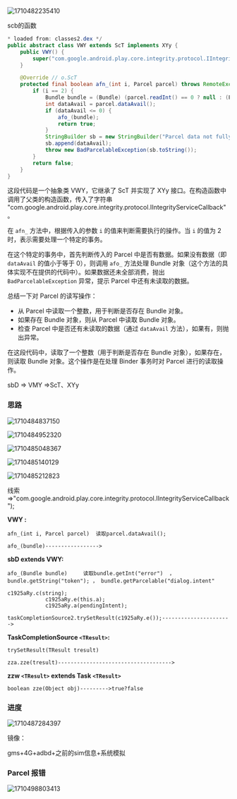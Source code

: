 ![1710482235410](image/23-3-15/1710482235410.png)

scb的函数

```java
* loaded from: classes2.dex */
public abstract class VWY extends ScT implements XYy {
    public VWY() {
        super("com.google.android.play.core.integrity.protocol.IIntegrityServiceCallback");
    }

    @Override // o.ScT
    protected final boolean afn_(int i, Parcel parcel) throws RemoteException {
        if (i == 2) {
            Bundle bundle = (Bundle) (parcel.readInt() == 0 ? null : (Parcelable) Bundle.CREATOR.createFromParcel(parcel));
            int dataAvail = parcel.dataAvail();
            if (dataAvail <= 0) {
                afo_(bundle);
                return true;
            }
            StringBuilder sb = new StringBuilder("Parcel data not fully consumed, unread size: ");
            sb.append(dataAvail);
            throw new BadParcelableException(sb.toString());
        }
        return false;
    }
}
```

这段代码是一个抽象类 VWY，它继承了 ScT 并实现了 XYy 接口。在构造函数中调用了父类的构造函数，传入了字符串 "com.google.android.play.core.integrity.protocol.IIntegrityServiceCallback"。

在 `afn_` 方法中，根据传入的参数 `i` 的值来判断需要执行的操作。当 `i` 的值为 2 时，表示需要处理一个特定的事务。

在这个特定的事务中，首先判断传入的 Parcel 中是否有数据。如果没有数据（即 `dataAvail` 的值小于等于 0），则调用 `afo_` 方法处理 Bundle 对象（这个方法的具体实现不在提供的代码中）。如果数据还未全部消费，抛出 `BadParcelableException` 异常，提示 Parcel 中还有未读取的数据。

总结一下对 Parcel 的读写操作：

- 从 Parcel 中读取一个整数，用于判断是否存在 Bundle 对象。
- 如果存在 Bundle 对象，则从 Parcel 中读取 Bundle 对象。
- 检查 Parcel 中是否还有未读取的数据（通过 `dataAvail` 方法），如果有，则抛出异常。

在这段代码中，读取了一个整数（用于判断是否存在 Bundle 对象），如果存在，则读取 Bundle 对象。这个操作是在处理 Binder 事务时对 Parcel 进行的读取操作。

sbD => VMY =>ScT、XYy

### 思路

![1710484837150](image/23-3-15/1710484837150.png)

![1710484952320](image/23-3-15/1710484952320.png)

![1710485048367](image/23-3-15/1710485048367.png)

![1710485140129](image/23-3-15/1710485140129.png)

![1710485212823](image/23-3-15/1710485212823.png)

线索=>"com.google.android.play.core.integrity.protocol.IIntegrityServiceCallback");

**VWY :**

    afn_(int i, Parcel parcel) 	读取parcel.dataAvail();

    afo_(bundle)----------------->

**sbD extends VWY:**

    afo_(Bundle bundle)		读取bundle.getInt("error")  ，bundle.getString("token"); ， bundle.getParcelable("dialog.intent"

    c1925aRy.c(string);
        		c1925aRy.e(this.a);
        		c1925aRy.a(pendingIntent);

    taskCompletionSource2.trySetResult(c1925aRy.e());---------------------->

**TaskCompletionSource `<TResult>`:**

    trySetResult(TResult tresult)

    zza.zze(tresult)------------------------------------>

**zzw `<TResult>` extends Task `<TResult>`**

    boolean zze(Object obj)--------->true?false

### 进度

![1710487284397](image/23-3-15/1710487284397.png)

镜像：

gms+4G+adbd+之前的sim信息+系统模拟


### Parcel 报错

![1710498803413](image/23-3-15/1710498803413.png)
